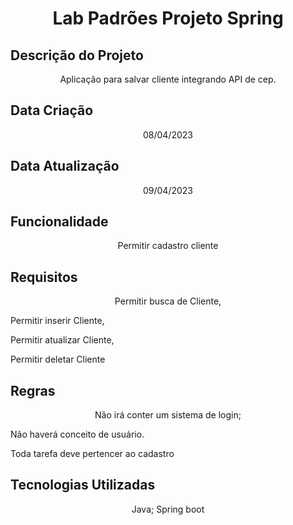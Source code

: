 
<h1 align="center">Lab Padrões Projeto Spring</h1>

## Descrição do Projeto
<p align="center">Aplicação para salvar cliente integrando API de cep.</p>

## Data Criação
<p align="center">08/04/2023</p>

## Data Atualização

<p align="center">09/04/2023</p>

## Funcionalidade

<p align="center">Permitir cadastro cliente</p>

## Requisitos
<p align="center">Permitir busca de Cliente,

Permitir inserir  Cliente,

Permitir atualizar Cliente,

Permitir deletar Cliente</p>

## Regras
<p align="center">Não irá conter um sistema de login;

Não haverá conceito de usuário.

Toda tarefa deve pertencer ao cadastro</p>

## Tecnologias Utilizadas
<p align="center">Java; 
Spring boot</p>
